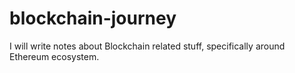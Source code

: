 # blockchain-journey
I will write notes about Blockchain related stuff, specifically around Ethereum ecosystem.
